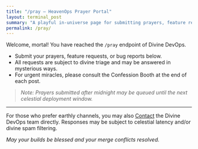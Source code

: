 ```yaml
---
title: "/pray — HeavenOps Prayer Portal"
layout: terminal_post
summary: "A playful in-universe page for submitting prayers, feature requests, and bug reports to the Divine DevOps team."
permalink: /pray/
---
```


Welcome, mortal! You have reached the `/pray` endpoint of Divine DevOps.

- Submit your prayers, feature requests, or bug reports below.
- All requests are subject to divine triage and may be answered in mysterious ways.
- For urgent miracles, please consult the Confession Booth at the end of each post.

> *Note: Prayers submitted after midnight may be queued until the next celestial deployment window.*

---

For those who prefer earthly channels, you may also <a href="mailto:divinedevopsuniverse@gmail.com?subject=Celestial%20Feature%20Request">Contact</a> the Divine DevOps team directly. Responses may be subject to celestial latency and/or divine spam filtering.

*May your builds be blessed and your merge conflicts resolved.*
